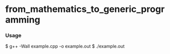 # from_mathematics_to_generic_programming

### Usage

$ g++ -Wall example.cpp -o example.out
$ ./example.out
